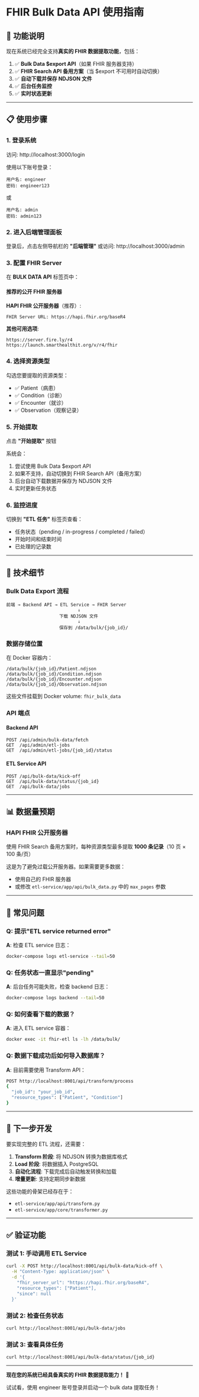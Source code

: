 # FHIR Bulk Data API 使用指南

## 🎯 功能说明

现在系统已经完全支持**真实的 FHIR 数据提取功能**，包括：

1. ✅ **Bulk Data $export API**（如果 FHIR 服务器支持）
2. ✅ **FHIR Search API 备用方案**（当 $export 不可用时自动切换）
3. ✅ **自动下载并保存 NDJSON 文件**
4. ✅ **后台任务监控**
5. ✅ **实时状态更新**

---

## 📋 使用步骤

### 1. 登录系统

访问: http://localhost:3000/login

使用以下账号登录：
```
用户名: engineer
密码: engineer123
```

或

```
用户名: admin
密码: admin123
```

### 2. 进入后端管理面板

登录后，点击左侧导航栏的 **"后端管理"** 或访问: http://localhost:3000/admin

### 3. 配置 FHIR Server

在 **BULK DATA API** 标签页中：

#### 推荐的公开 FHIR 服务器

**HAPI FHIR 公开服务器**（推荐）:
```
FHIR Server URL: https://hapi.fhir.org/baseR4
```

**其他可用选项**:
```
https://server.fire.ly/r4
https://launch.smarthealthit.org/v/r4/fhir
```

### 4. 选择资源类型

勾选您要提取的资源类型：
- ✅ Patient（病患）
- ✅ Condition（诊断）
- ✅ Encounter（就诊）
- ✅ Observation（观察记录）

### 5. 开始提取

点击 **"开始提取"** 按钮

系统会：
1. 尝试使用 Bulk Data $export API
2. 如果不支持，自动切换到 FHIR Search API（备用方案）
3. 后台自动下载数据并保存为 NDJSON 文件
4. 实时更新任务状态

### 6. 监控进度

切换到 **"ETL 任务"** 标签页查看：
- 任务状态（pending / in-progress / completed / failed）
- 开始时间和结束时间
- 已处理的记录数

---

## 🔧 技术细节

### Bulk Data Export 流程

```
前端 → Backend API → ETL Service → FHIR Server
                           ↓
                    下载 NDJSON 文件
                           ↓
                    保存到 /data/bulk/{job_id}/
```

### 数据存储位置

在 Docker 容器内：
```
/data/bulk/{job_id}/Patient.ndjson
/data/bulk/{job_id}/Condition.ndjson
/data/bulk/{job_id}/Encounter.ndjson
/data/bulk/{job_id}/Observation.ndjson
```

这些文件挂载到 Docker volume: `fhir_bulk_data`

### API 端点

#### Backend API
```
POST /api/admin/bulk-data/fetch
GET  /api/admin/etl-jobs
GET  /api/admin/etl-jobs/{job_id}/status
```

#### ETL Service API
```
POST /api/bulk-data/kick-off
GET  /api/bulk-data/status/{job_id}
GET  /api/bulk-data/jobs
```

---

## 📊 数据量预期

### HAPI FHIR 公开服务器

使用 FHIR Search 备用方案时，每种资源类型最多提取 **1000 条记录**（10 页 × 100 条/页）

这是为了避免过载公开服务器。如果需要更多数据：
- 使用自己的 FHIR 服务器
- 或修改 `etl-service/app/api/bulk_data.py` 中的 `max_pages` 参数

---

## 🐛 常见问题

### Q: 提示"ETL service returned error"
**A**: 检查 ETL service 日志：
```bash
docker-compose logs etl-service --tail=50
```

### Q: 任务状态一直显示"pending"
**A**: 后台任务可能失败，检查 backend 日志：
```bash
docker-compose logs backend --tail=50
```

### Q: 如何查看下载的数据？
**A**: 进入 ETL service 容器：
```bash
docker exec -it fhir-etl ls -lh /data/bulk/
```

### Q: 数据下载成功后如何导入数据库？
**A**: 目前需要使用 Transform API：
```bash
POST http://localhost:8001/api/transform/process
{
  "job_id": "your_job_id",
  "resource_types": ["Patient", "Condition"]
}
```

---

## 🚀 下一步开发

要实现完整的 ETL 流程，还需要：

1. **Transform 阶段**: 将 NDJSON 转换为数据库格式
2. **Load 阶段**: 将数据插入 PostgreSQL
3. **自动化流程**: 下载完成后自动触发转换和加载
4. **增量更新**: 支持定期同步新数据

这些功能的骨架已经存在于：
- `etl-service/app/api/transform.py`
- `etl-service/app/core/transformer.py`

---

## ✅ 验证功能

### 测试 1: 手动调用 ETL Service

```bash
curl -X POST http://localhost:8001/api/bulk-data/kick-off \
  -H "Content-Type: application/json" \
  -d '{
    "fhir_server_url": "https://hapi.fhir.org/baseR4",
    "resource_types": ["Patient"],
    "since": null
  }'
```

### 测试 2: 检查任务状态

```bash
curl http://localhost:8001/api/bulk-data/jobs
```

### 测试 3: 查看具体任务

```bash
curl http://localhost:8001/api/bulk-data/status/{job_id}
```

---

**现在您的系统已经具备真实的 FHIR 数据提取能力！** 🎉

试试看，使用 engineer 账号登录并启动一个 bulk data 提取任务！

